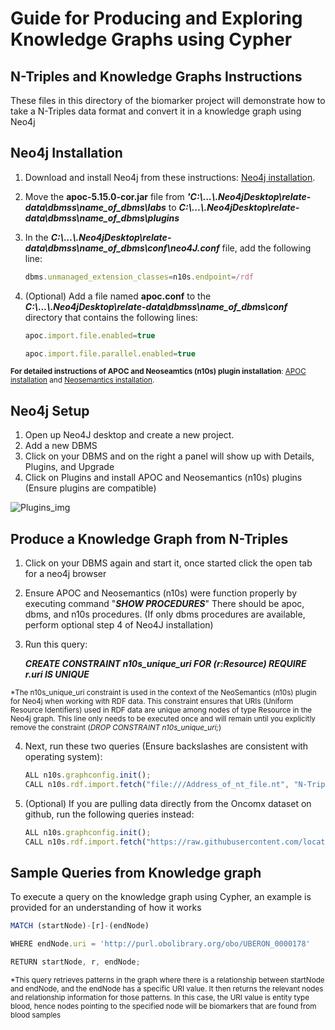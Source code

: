 # Guide for Producing and Exploring Knowledge Graphs using Cypher
## N-Triples and Knowledge Graphs Instructions
These files in this directory of the biomarker project will demonstrate how to take a N-Triples data format and convert it in a knowledge graph using Neo4j
## Neo4j Installation
1. Download and install Neo4j from these instructions: [Neo4j installation](https://neo4j.com/docs/desktop-manual/current/installation/download-installation).
2. Move the **apoc-5.15.0-cor.jar** file from ***'C:\\...\\.Neo4jDesktop\\relate-data\\dbmss\\name_of_dbms\\labs*** to ***C:\\...\\.Neo4jDesktop\\relate-data\\dbmss\\name_of_dbms\\plugins***
3. In the ***C:\\...\\.Neo4jDesktop\\relate-data\\dbmss\\name_of_dbms\\conf\\neo4J.conf*** file, add the following line:
   ```javascript
   dbms.unmanaged_extension_classes=n10s.endpoint=/rdf
   ```

4. (Optional) Add a file named **apoc.conf** to the ***C:\\...\\.Neo4jDesktop\\relate-data\\dbmss\\name_of_dbms\\conf*** directory that contains the following lines:
   ```javascript
   apoc.import.file.enabled=true
   
   apoc.import.file.parallel.enabled=true
   ```

<sub>**For detailed instructions of APOC and Neoseamtics (n10s) plugin installation**: [APOC installation](https://neo4j.com/labs/apoc/4.1/installation/) and [Neosemantics installation](https://neo4j.com/labs/neosemantics/installation/).</sub>
   
## Neo4j Setup
1. Open up Neo4J desktop and create a new project.
2. Add a new DBMS
3. Click on your DBMS and on the right a panel will show up with Details, Plugins, and Upgrade
4. Click on Plugins and install APOC and Neosemantics (n10s) plugins (Ensure plugins are compatible)

![Plugins_img](https://github.com/MiguelMazumder/csci_6221_Solidity/assets/72771218/81ab3589-ccab-425c-80a7-4413a1b6bbb1)

## Produce a Knowledge Graph from N-Triples
1. Click on your DBMS again and start it, once started click the open tab for a neo4j browser
2. Ensure APOC and Neosemantics (n10s) were function properly by executing command "***SHOW PROCEDURES***"
   There should be apoc, dbms, and n10s procedures. (If only dbms procedures are available, perform optional step 4 of Neo4J installation)
3. Run this query:

   ***CREATE CONSTRAINT n10s_unique_uri FOR (r:Resource) REQUIRE r.uri IS UNIQUE***

<sub>*The n10s_unique_uri constraint is used in the context of the NeoSemantics (n10s) plugin for Neo4j when working with RDF data. This constraint ensures that URIs     (Uniform Resource Identifiers) used in RDF data are unique among nodes of type Resource in the Neo4j graph. This line only needs to be executed once and will       remain until you explicitly remove the constraint (_DROP CONSTRAINT n10s_unique_uri;_)</sub>

4. Next, run these two queries (Ensure backslashes are consistent with operating system):
   ```javascript
   ALL n10s.graphconfig.init();
   CALL n10s.rdf.import.fetch("file:///Address_of_nt_file.nt", "N-Triples");
   ```
   
5. (Optional) If you are pulling data directly from the Oncomx dataset on github, run the following queries instead:
   ```javascript
   ALL n10s.graphconfig.init();
   CALL n10s.rdf.import.fetch("https://raw.githubusercontent.com/location_of_oncomx_triples_dataset.nt)", "N-Triples");
   ```

## Sample Queries from Knowledge graph
To execute a query on the knowledge graph using Cypher, an example is provided for an understanding of how it works
```javascript
MATCH (startNode)-[r]-(endNode)

WHERE endNode.uri = 'http://purl.obolibrary.org/obo/UBERON_0000178'

RETURN startNode, r, endNode;
```

<sub>*This query retrieves patterns in the graph where there is a relationship between startNode and endNode, and the endNode has a specific URI value. It then returns the relevant nodes and relationship information for those patterns. In this case, the URI value is entity type blood, hence nodes pointing to the specified node will be biomarkers that are found from blood samples</sub>
